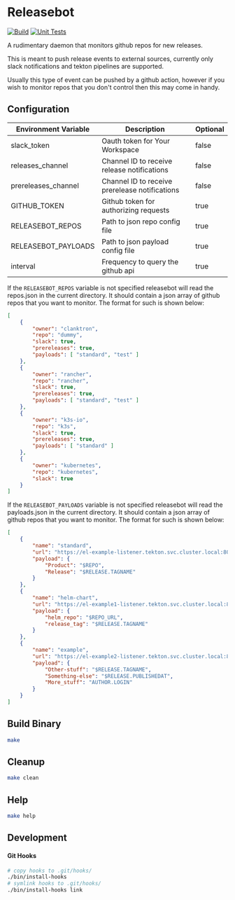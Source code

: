 # Releasebot
[![Build](https://github.com/clanktron/releasebot/actions/workflows/build.yaml/badge.svg)](https://github.com/clanktron/releasebot/actions/workflows/build.yaml)
[![Unit Tests](https://github.com/clanktron/releasebot/actions/workflows/test.yaml/badge.svg)](https://github.com/clanktron/releasebot/actions/workflows/test.yaml)

A rudimentary daemon that monitors github repos for new releases. 

This is meant to push release events to external sources, currently only slack notifications and tekton pipelines are supported.

Usually this type of event can be pushed by a github action, however if you wish to monitor repos that you don't control then this may come in handy.

## Configuration

| Environment Variable  | Description                                       | Optional          |
| --------------------  | -----------                                       | --------          |
| slack_token           | Oauth token for Your Workspace                    | false             |
| releases_channel      | Channel ID to receive release notifications       | false             |
| prereleases_channel   | Channel ID to receive prerelease notifications    | false             |
| GITHUB_TOKEN          | Github token for authorizing requests             | true              |
| RELEASEBOT_REPOS      | Path to json repo config file                     | true              |
| RELEASEBOT_PAYLOADS   | Path to json payload config file                  | true              |
| interval              | Frequency to query the github api                 | true              |

If the `RELEASEBOT_REPOS` variable is not specified releasebot will read the repos.json in the current directory. It should contain a json array of github repos that you want to monitor.
The format for such is shown below:
```json
[
    {
        "owner": "clanktron",
        "repo": "dummy",
        "slack": true,
        "prereleases": true,
        "payloads": [ "standard", "test" ]
    },
    {
        "owner": "rancher",
        "repo": "rancher",
        "slack": true,
        "prereleases": true,
        "payloads": [ "standard", "test" ]
    },
    {
        "owner": "k3s-io",
        "repo": "k3s",
        "slack": true,
        "prereleases": true,
        "payloads": [ "standard" ]
    },
    {
        "owner": "kubernetes",
        "repo": "kubernetes",
        "slack": true
    }
]
```
If the `RELEASEBOT_PAYLOADS` variable is not specified releasebot will read the payloads.json in the current directory. It should contain a json array of github repos that you want to monitor.
The format for such is shown below:
```json
[
    {
        "name": "standard",
        "url": "https://el-example-listener.tekton.svc.cluster.local:8080",
        "payload": {
            "Product": "$REPO",
            "Release": "$RELEASE.TAGNAME"
        }
    },
    {
        "name": "helm-chart",
        "url": "https://el-example1-listener.tekton.svc.cluster.local:8080",
        "payload": {
            "helm_repo": "$REPO_URL",
            "release_tag": "$RELEASE.TAGNAME"
        }
    },
    {
        "name": "example",
        "url": "https://el-example2-listener.tekton.svc.cluster.local:8080",
        "payload": {
            "Other-stuff": "$RELEASE.TAGNAME",
            "Something-else": "$RELEASE.PUBLISHEDAT",
            "More_stuff": "AUTHOR.LOGIN"
        }
    }
]
```

## Build Binary
```bash
make
```
## Cleanup
```bash
make clean
```
## Help
```bash
make help
```
## Development

#### Git Hooks
```bash
# copy hooks to .git/hooks/
./bin/install-hooks
# symlink hooks to .git/hooks/
./bin/install-hooks link
```
